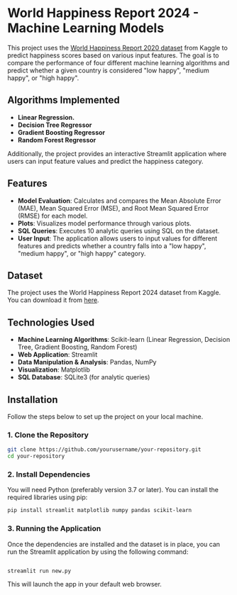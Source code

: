 # World Happiness Report 2024 - Machine Learning Models

This project uses the [World Happiness Report 2020 dataset]([https://www.kaggle.com/](https://www.kaggle.com/datasets/mllion/world-happiness-report-2024)) from Kaggle to predict happiness scores based on various input features. The goal is to compare the performance of four different machine learning algorithms and predict whether a given country is considered "low happy", "medium happy", or "high happy".

## Algorithms Implemented
- **Linear Regression.**
- **Decision Tree Regressor**
- **Gradient Boosting Regressor**
- **Random Forest Regressor**

Additionally, the project provides an interactive Streamlit application where users can input feature values and predict the happiness category.

## Features
- **Model Evaluation**: Calculates and compares the Mean Absolute Error (MAE), Mean Squared Error (MSE), and Root Mean Squared Error (RMSE) for each model.
- **Plots**: Visualizes model performance through various plots.
- **SQL Queries**: Executes 10 analytic queries using SQL on the dataset.
- **User Input**: The application allows users to input values for different features and predicts whether a country falls into a "low happy", "medium happy", or "high happy" category.

## Dataset
The project uses the World Happiness Report 2024 dataset from Kaggle. You can download it from [here](https://www.kaggle.com/datasets/mllion/world-happiness-report-2024).

## Technologies Used
- **Machine Learning Algorithms**: Scikit-learn (Linear Regression, Decision Tree, Gradient Boosting, Random Forest)
- **Web Application**: Streamlit
- **Data Manipulation & Analysis**: Pandas, NumPy
- **Visualization**: Matplotlib
- **SQL Database**: SQLite3 (for analytic queries)

## Installation

Follow the steps below to set up the project on your local machine.

### 1. Clone the Repository
```bash
git clone https://github.com/yourusername/your-repository.git
cd your-repository
```
### 2. Install Dependencies
You will need Python (preferably version 3.7 or later). You can install the required libraries using pip:
```bash
pip install streamlit matplotlib numpy pandas scikit-learn
```
### 3. Running the Application
Once the dependencies are installed and the dataset is in place, you can run the Streamlit application by using the following command:

```bash

streamlit run new.py
```
This will launch the app in your default web browser.
